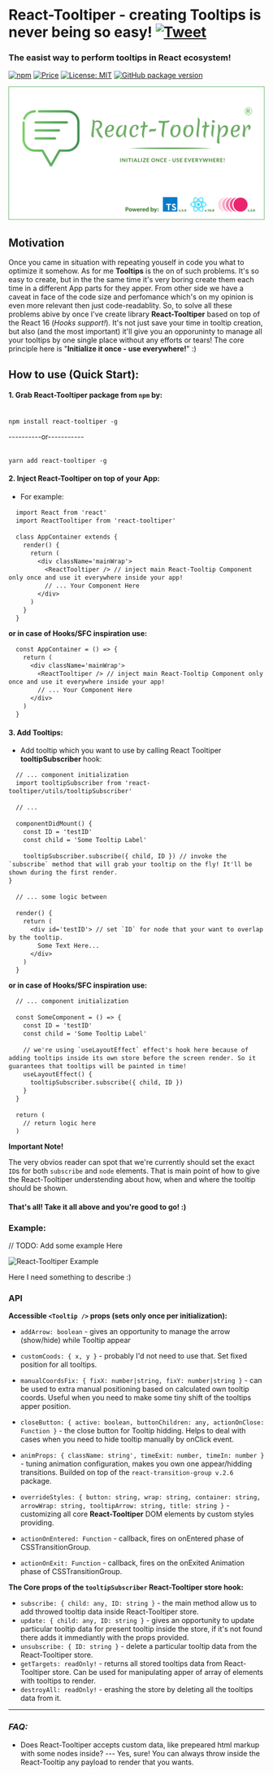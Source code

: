 
# React-Tooltiper - creating Tooltips is never being so easy! [![Tweet](https://img.shields.io/twitter/url/http/shields.io.svg?style=social)](https://twitter.com/intent/tweet?text=See&url=https://github.com/BiosBoy/react-tooltiper&via=svyat770&hashtags=js,jsx,tooltips,react-tooltiper,react,html,css)

### The easist way to perform tooltips in React ecosystem!

[![npm](https://badgen.net/npm/v/react-tooltiper)](https://www.npmjs.com/package/react-tooltiper) [![Price](https://img.shields.io/badge/price-FREE-purple.svg)](https://github.com/BiosBoy/react-tooltiper/blob/master/LICENSE) [![License: MIT](https://img.shields.io/badge/license-MIT-yellow.svg)](https://github.com/BiosBoy/react-tooltiper/blob/master/LICENSE) [![GitHub package version](https://img.shields.io/badge/version-1.1.1-green.svg)](https://github.com/BiosBoy/react-tooltiper)

  

![logo_image](https://raw.githubusercontent.com/BiosBoy/react-tooltiper/master/react-tooltiper_logo.png)

  
  

## Motivation

Once you came in situation with repeating youself in code you what to optimize it somehow. As for me **Tooltips** is the on of such problems. It's so easy to create, but in the the same time it's very boring create them each time in a different App parts for they apper. From other side we have a caveat in face of the code size and perfomance which's on my opinion is even more relevant then just code-readablity. So, to solve all these problems abive by once I've create library **React-Tooltiper** based on top of the React 16 (*Hooks support!*). It's not just save your time in tooltip creation, but also (and the most important) it'll give you an opporuninty to manage all your tooltips by one single place without any efforts or tears! The core principle here is "**Initialize it once - use everywhere!**" :)

  
## How to use (Quick Start):

#### 1. Grab React-Tooltiper package from `npm` by:

```

npm install react-tooltiper -g

```

----------or-----------

```

yarn add react-tooltiper -g

```

#### 2. Inject React-Tooltiper on top of your App:

- For example:

  

```
  import React from 'react'
  import ReactTooltiper from 'react-tooltiper'

  class AppContainer extends {
    render() {
      return (
        <div className='mainWrap'>
          <ReactTooltiper /> // inject main React-Tooltip Component only once and use it everywhere inside your app!
          // ... Your Component Here
        </div>
      )
    }
  }
```

**or in case of Hooks/SFC inspiration use:**

```
  const AppContainer = () => {
    return (
      <div className='mainWrap'>
        <ReactTooltiper /> // inject main React-Tooltip Component only once and use it everywhere inside your app!
        // ... Your Component Here
      </div>
    )
  }
```

  

#### 3. Add Tooltips:

- Add tooltip which you want to use by calling React Tooltiper **tooltipSubscriber** hook:

  

```
  // ... component initialization
  import tooltipSubscriber from 'react-tooltiper/utils/tooltipSubscriber'
 
  // ...
  
  componentDidMount() {
    const ID = 'testID'
    const child = 'Some Tooltip Label'
    
    tooltipSubscriber.subscribe({ child, ID }) // invoke the `subscribe` method that will grab your tooltip on the fly! It'll be shown during the first render.
}

  // ... some logic between

  render() {
    return (
      <div id='testID'> // set `ID` for node that your want to overlap by the tooltip.
        Some Text Here...
      </div>
    )
  }
```

  

**or in case of Hooks/SFC inspiration use:**

  

```
  // ... component initialization 

  const SomeComponent = () => {
    const ID = 'testID'
    const child = 'Some Tooltip Label'

    // we're using `useLayoutEffect` effect's hook here because of adding tooltips inside its own store before the screen render. So it guarantees that tooltips will be painted in time!
    useLayoutEffect() {
      tooltipSubscriber.subscribe({ child, ID })
    }
  }

  return (
    // return logic here
  )
```


**Important Note!**

The very obvios reader can spot that we're currently should set the exact `ID`s for both `subscribe` and `node` elements. That is main point of how to give the React-Tooltiper understending about how, when and where the tooltip should be shown.


#### That's all! Take it all above and you're good to go! :)

### Example:

 // TODO: Add some example Here

![React-Tooltiper Example](https://raw.githubusercontent.com/BiosBoy/React-Tooltiper/master/Example.gif)

Here I need something to describe :) 

### API

**Accessible `<Tooltip />` props (sets only once per initialization):**
- `addArrow: boolean` - gives an opportunity to manage the arrow (show/hide) while Tooltip appear

- `customCoods: { x, y }` - probably I'd not need to use that. Set fixed position for all tooltips.

- `manualCoordsFix: { fixX: number|string, fixY: number|string }` - can be used to extra manual positioning based on calculated own tooltip coords. Useful when you need to make some tiny shift of the tooltips apper position.

 - `closeButton: { active: boolean, buttonChildren: any, actionOnClose: Function }`  - the close button for Tooltip hidding. Helps to deal with cases when you need to hide tooltip manually by onClick event.

 - `animProps: { className: string', timeExit: number, timeIn: number }` - tuning animation configuration, makes you own one appear/hidding transitions. Builded on top of the `react-transition-group v.2.6` package.

 - `overrideStyles: { button: string, wrap: string, container: string, arrowWrap: string, tooltipArrow: string, title: string }` - customizing all core **React-Tooltiper**  DOM elements by custom styles providing.

 - `actionOnEntered: Function` - callback, fires on onEntered phase of CSSTransitionGroup.

 - `actionOnExit: Function` - callback, fires on the onExited Animation phase of CSSTransitionGroup.


**The Core props of the `tooltipSubscriber` React-Tooltiper store hook:**

-  `subscribe: { child: any, ID: string }` - the main method allow us to add throwed tooltip data inside React-Tooltiper store.
- `update: { child: any, ID: string }` - gives an opportunity to update particular tooltip data for present tooltip inside the store, if it's not found there adds it immediantly with the props provided.
- `unsubscribe: { ID: string }` - delete a particular tooltip data from the React-Tooltiper store.
- `getTargets: readOnly!` - returns all stored tooltips data from React-Tooltiper store. Can be used for manipulating apper of array of elements with tooltips to render.
- `destroyAll: readOnly!` - erashing the store by deleting all the tooltips data from it.

----

### *FAQ:*

- Does React-Tooltiper accepts custom data, like prepeared html markup with some nodes inside?
--- Yes, sure! You can always throw inside the React-Tooltip any payload to render that you wants.
